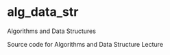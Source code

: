 # alg_data_str
Algorithms and Data Structures


Source code for Algorithms and Data Structure Lecture
